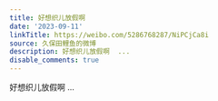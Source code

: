 ```yaml
---
title: 好想织儿放假啊
date: '2023-09-11'
linkTitle: https://weibo.com/5286768287/NiPCjCa8i
source: 久保田鲤鱼的微博
description: 好想织儿放假啊  ...
disable_comments: true
---
```

好想织儿放假啊  ...